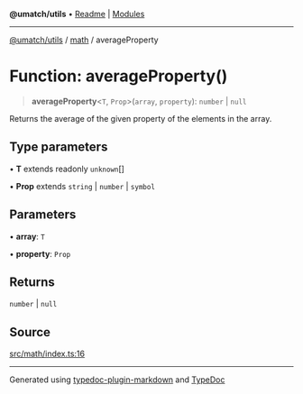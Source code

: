 **@umatch/utils** • [Readme](../../index.md) \| [Modules](../../modules.md)

***

[@umatch/utils](../../modules.md) / [math](../index.md) / averageProperty

# Function: averageProperty()

> **averageProperty**\<`T`, `Prop`\>(`array`, `property`): `number` \| `null`

Returns the average of the given property of the elements in the array.

## Type parameters

• **T** extends readonly `unknown`[]

• **Prop** extends `string` \| `number` \| `symbol`

## Parameters

• **array**: `T`

• **property**: `Prop`

## Returns

`number` \| `null`

## Source

[src/math/index.ts:16](https://github.com/umatch-oficial/utils/blob/4c813c4/src/math/index.ts#L16)

***

Generated using [typedoc-plugin-markdown](https://www.npmjs.com/package/typedoc-plugin-markdown) and [TypeDoc](https://typedoc.org/)
